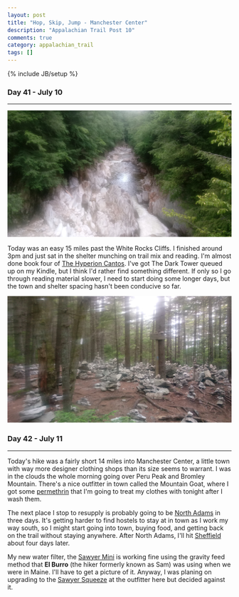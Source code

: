 ```yaml
---
layout: post
title: "Hop, Skip, Jump - Manchester Center"
description: "Appalachian Trail Post 10"
comments: true
category: appalachian_trail
tags: []
---
```

{% include JB/setup %}

### Day 41 - July 10
---

![alt text](https://raw.githubusercontent.com/SilensAngelusNex/silensangelusnex.github.com/master/_images/manchester_center/clarendon_gorge.jpg "View from the footbridge over Clarendon Gorge")

Today was an easy 15 miles past the White Rocks Cliffs. I finished around 3pm and just sat in the shelter munching on trail mix and reading. I'm almost done book four of [The Hyperion Cantos](https://www.amazon.com/gp/bookseries/B00CKD3ZIY/ref=dp_st_0553283685). I've got The Dark Tower queued up on my Kindle, but I think I'd rather find something different. If only so I go through reading material slower, I need to start doing some longer days, but the town and shelter spacing hasn't been conducive so far.

![alt text](https://raw.githubusercontent.com/SilensAngelusNex/silensangelusnex.github.com/master/_images/manchester_center/white_rocks_cliffs.jpg "*queue X-Files theme*")

### Day 42 - July 11
---

Today's hike was a fairly short 14 miles into Manchester Center, a little town with way more designer clothing shops than its size seems to warrant. I was in the clouds the whole morning going over Peru Peak and Bromley Mountain. There's a nice outfitter in town called the Mountain Goat, where I got some [permethrin](http://www.tickencounter.org/prevention/permethrin) that I'm going to treat my clothes with tonight after I wash them.

The next place I stop to resupply is probably going to be [North Adams](https://www.google.com/maps/place/North+Adams,+MA+01247/@42.6834881,-73.1883318,12z/data=!3m1!4b1!4m5!3m4!1s0x89e0b789e5ea50eb:0x4e63876b3bcc94ed!8m2!3d42.700915!4d-73.1087148) in three days. It's getting harder to find hostels to stay at in town as I work my way south, so I might start going into town, buying food, and getting back on the trail without staying anywhere. After North Adams, I'll hit [Sheffield](https://www.google.com/maps/place/Sheffield,+UK/@53.3956347,-1.6395383,11z/data=!3m1!4b1!4m5!3m4!1s0x48790aa9fae8be15:0x3e2827f5af06b078!8m2!3d53.381129!4d-1.470085) about four days later.

My new water filter, the [Sawyer Mini](https://sawyer.com/products/sawyer-mini-filter/) is working fine using the gravity feed method that **El Burro** (the hiker formerly known as Sam) was using when we were in Maine. I'll have to get a picture of it. Anyway, I was planing on upgrading to the [Sawyer Squeeze](https://sawyer.com/products/sawyer-squeeze-filter-system-sp131/) at the outfitter here but decided against it.

